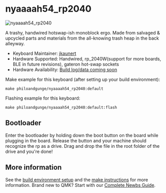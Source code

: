 # nyaaaah54_rp2040

![nyaaaah54_rp2040](https://i.imgur.com/nyaaaah54_rp2040.jpg)

A trashy, handwired hotswap-ish monoblock ergo. Made from salvaged & upcycled parts and materials from the all-knowing trash heap in the back alleyway.

* Keyboard Maintainer: [jkaunert](https://github.com/jkaunert)
* Hardware Supported: Handwired, rp_2040W(support for more boards, BLE in future revisions), gateron hot-swap sockets
* Hardware Availability: [Build log/data coming soon](https://philoandgunge.com/handwired/builds/nyaaaah54_rp2040)

Make example for this keyboard (after setting up your build environment):

    make philoandgunge/nyaaaah54_rp2040:default

Flashing example for this keyboard:

    make philoandgunge/nyaaaah54_rp2040:default:flash

## Bootloader

Enter the bootloader by holding down the boot button on the board while plugging in the board. Release the button and your machine should recognize the rp as a drive.  Drag and drop the file in the root folder of the drive and you're done!

## More information

See the [build environment setup](https://docs.qmk.fm/#/getting_started_build_tools) and the [make instructions](https://docs.qmk.fm/#/getting_started_make_guide) for more information. Brand new to QMK? Start with our [Complete Newbs Guide](https://docs.qmk.fm/#/newbs).